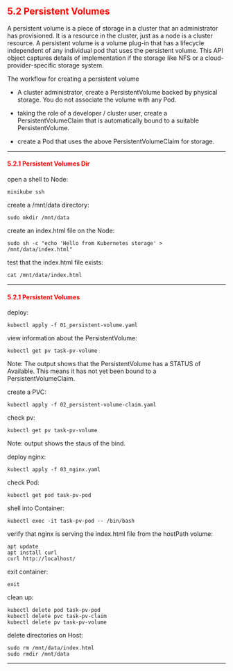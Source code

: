 ## <font color='red'> 5.2 Persistent Volumes </font>
A persistent volume is a piece of storage in a cluster that an administrator has provisioned. It is a resource in the cluster, just as a node is a cluster resource. A persistent volume is a volume plug-in that has a lifecycle independent of any individual pod that uses the persistent volume. This API object captures details of implementation if the storage like NFS or a cloud-provider-specific storage system.

The workflow for creating a persistent volume
* A cluster administrator, create a PersistentVolume backed by physical storage. You do not associate the volume with any Pod.

* taking the role of a developer / cluster user, create a PersistentVolumeClaim that is automatically bound to a suitable PersistentVolume.

* create a Pod that uses the above PersistentVolumeClaim for storage.

---

#### <font color='red'> 5.2.1 Persistent Volumes Dir</font>

open a shell to Node:
```
minikube ssh
```
create a /mnt/data directory:
```
sudo mkdir /mnt/data
```
create an index.html file on the Node:
```
sudo sh -c "echo 'Hello from Kubernetes storage' > /mnt/data/index.html"
```
test that the index.html file exists:
```
cat /mnt/data/index.html
```

---

#### <font color='red'> 5.2.1 Persistent Volumes </font>

deploy:
```
kubectl apply -f 01_persistent-volume.yaml
```
view information about the PersistentVolume:
```
kubectl get pv task-pv-volume
```
Note: The output shows that the PersistentVolume has a STATUS of Available. This means it has not yet been bound to a PersistentVolumeClaim.

create a PVC:
```
kubectl apply -f 02_persistent-volume-claim.yaml
```
check pv:
```
kubectl get pv task-pv-volume
```
Note: output shows the staus of the bind.

deploy nginx:
```
kubectl apply -f 03_nginx.yaml
```
check Pod:
```
kubectl get pod task-pv-pod
```
shell into Container:
```
kubectl exec -it task-pv-pod -- /bin/bash
```
verify that nginx is serving the index.html file from the hostPath volume:
```
apt update
apt install curl
curl http://localhost/
```
exit container:
```
exit
```
clean up:
```
kubectl delete pod task-pv-pod
kubectl delete pvc task-pv-claim
kubectl delete pv task-pv-volume
```
delete directories on Host:
```
sudo rm /mnt/data/index.html
sudo rmdir /mnt/data
```

---